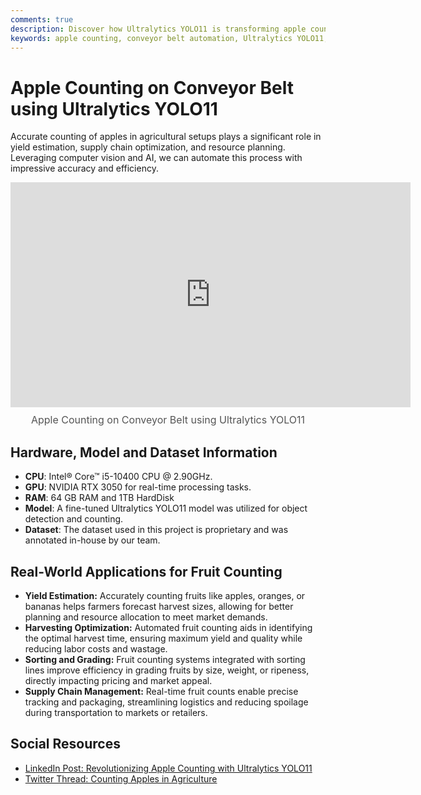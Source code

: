 ```yaml
---
comments: true
description: Discover how Ultralytics YOLO11 is transforming apple counting on conveyor belts, enabling precise yield estimation, harvesting optimization, and supply chain management in agriculture.
keywords: apple counting, conveyor belt automation, Ultralytics YOLO11, fruit counting, yield estimation, harvesting optimization, supply chain management, computer vision, AI in agriculture, automated sorting
---
```


# Apple Counting on Conveyor Belt using Ultralytics YOLO11

Accurate counting of apples in agricultural setups plays a significant role in yield estimation, supply chain optimization, and resource planning. Leveraging computer vision and AI, we can automate this process with impressive accuracy and efficiency.

<div style="position: relative; width: 100%; max-width: 640px; margin: auto;">
  <iframe src="https://drive.google.com/file/d/11RrbuQRRbfG57Id6cUdH3ZKFFA3S2aER/preview" 
          style="width: 640px; height: 360px; border: none;" 
          allow="autoplay"></iframe>
  <span style="display: block; text-align: center; margin-top: 10px; font-size: 16px; color: #555;">
    Apple Counting on Conveyor Belt using Ultralytics YOLO11</span>
</div>


## Hardware, Model and Dataset Information

- **CPU**: Intel® Core™ i5-10400 CPU @ 2.90GHz.
- **GPU**: NVIDIA RTX 3050 for real-time processing tasks.
- **RAM**: 64 GB RAM and 1TB HardDisk
- **Model**: A fine-tuned Ultralytics YOLO11 model was utilized for object detection and counting.  
- **Dataset**: The dataset used in this project is proprietary and was annotated in-house by our team.

## Real-World Applications for Fruit Counting

- **Yield Estimation:** Accurately counting fruits like apples, oranges, or bananas helps farmers forecast harvest sizes, allowing for better planning and resource allocation to meet market demands.
- **Harvesting Optimization:** Automated fruit counting aids in identifying the optimal harvest time, ensuring maximum yield and quality while reducing labor costs and wastage.
- **Sorting and Grading:** Fruit counting systems integrated with sorting lines improve efficiency in grading fruits by size, weight, or ripeness, directly impacting pricing and market appeal.
- **Supply Chain Management:** Real-time fruit counts enable precise tracking and packaging, streamlining logistics and reducing spoilage during transportation to markets or retailers.

## Social Resources

- [LinkedIn Post: Revolutionizing Apple Counting with Ultralytics YOLO11](https://www.linkedin.com/feed/update/urn:li:activity:7262376284427616256/)
- [Twitter Thread: Counting Apples in Agriculture](https://x.com/muhammdrizwanmr/status/1857345522555551843)

<div id="giscus-container"></div>
